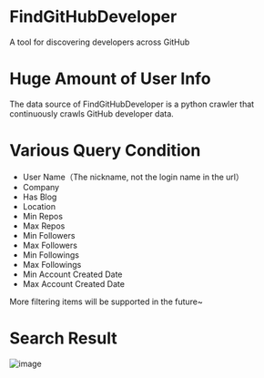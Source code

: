 # FindGitHubDeveloper

A tool for discovering developers across GitHub

# Huge Amount of User Info 
The data source of FindGitHubDeveloper is a python crawler that continuously crawls GitHub developer data.

# Various Query Condition
- User Name（The nickname, not the login name in the url）
- Company
- Has Blog
- Location
- Min Repos
- Max Repos
- Min Followers
- Max Followers
- Min Followings
- Max Followings
- Min Account Created Date
- Max Account Created Date

More filtering items will be supported in the future~

# Search Result

![image](https://github.com/zhicheng-ning/FindGitHubDeveloper/assets/39022409/da4f46d2-dc6c-4e10-a345-03fb404f2574)
